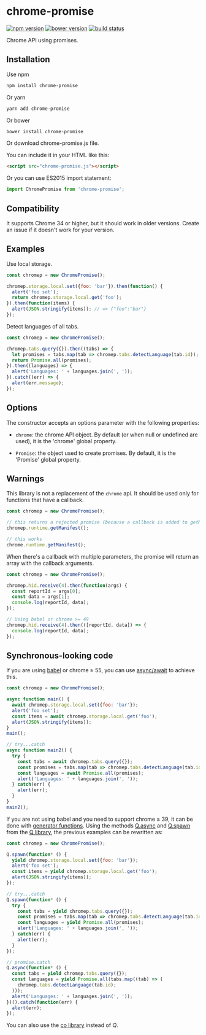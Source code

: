 chrome-promise
==========

[![npm version](http://img.shields.io/npm/v/chrome-promise.svg)](https://npmjs.org/package/chrome-promise)
[![bower version](https://img.shields.io/bower/v/chrome-promise.svg)](https://github.com/tfoxy/chrome-promise/releases)
[![build status](https://img.shields.io/travis/tfoxy/chrome-promise.svg)](https://travis-ci.org/tfoxy/chrome-promise)

Chrome API using promises.


## Installation

Use npm

```sh
npm install chrome-promise
```

Or yarn

```sh
yarn add chrome-promise
```

Or bower

```sh
bower install chrome-promise
```

Or download chrome-promise.js file.

You can include it in your HTML like this:

```html
<script src="chrome-promise.js"></script>
```

Or you can use ES2015 import statement:

```js
import ChromePromise from 'chrome-promise';
```


## Compatibility

It supports Chrome 34 or higher, but it should work in older versions.
Create an issue if it doesn't work for your version.


## Examples

Use local storage.

```js
const chromep = new ChromePromise();

chromep.storage.local.set({foo: 'bar'}).then(function() {
  alert('foo set');
  return chromep.storage.local.get('foo');
}).then(function(items) {
  alert(JSON.stringify(items)); // => {"foo":"bar"}
});
```

Detect languages of all tabs.

```js
const chromep = new ChromePromise();

chromep.tabs.query({}).then((tabs) => {
  let promises = tabs.map(tab => chromep.tabs.detectLanguage(tab.id));
  return Promise.all(promises);
}).then((languages) => {
  alert('Languages: ' + languages.join(', '));
}).catch((err) => {
  alert(err.message);
});
```


## Options

The constructor accepts an options parameter with the following properties:

* `chrome`: the chrome API object. By default (or when null or undefined are used), it is the 'chrome' global property. 

* `Promise`: the object used to create promises. By default, it is the 'Promise' global property.


## Warnings

This library is not a replacement of the `chrome` api.
It should be used only for functions that have a callback.

```js
const chromep = new ChromePromise();

// this returns a rejected promise (because a callback is added to getManifest)
chromep.runtime.getManifest();

// this works
chrome.runtime.getManifest();
```

When there's a callback with multiple parameters,
the promise will return an array with the callback arguments.

```js
const chromep = new ChromePromise();

chromep.hid.receive(4).then(function(args) {
  const reportId = args[0];
  const data = args[1];
  console.log(reportId, data);
});

// Using babel or chrome >= 49
chromep.hid.receive(4).then(([reportId, data]) => {
  console.log(reportId, data);
});
```


## Synchronous-looking code

If you are using [babel](https://github.com/babel/babel) or chrome ≥ 55, you can use
[async/await](https://developer.mozilla.org/en-US/docs/Web/JavaScript/Reference/Statements/async_function)
to achieve this.

```js
const chromep = new ChromePromise();

async function main() {
  await chromep.storage.local.set({foo: 'bar'});
  alert('foo set');
  const items = await chromep.storage.local.get('foo');
  alert(JSON.stringify(items));
}
main();

// try...catch
async function main2() {
  try {
    const tabs = await chromep.tabs.query({});
    const promises = tabs.map(tab => chromep.tabs.detectLanguage(tab.id));
    const languages = await Promise.all(promises);
    alert('Languages: ' + languages.join(', '));
  } catch(err) {
    alert(err);
  }
}
main2();
```

If you are not using babel and you need to support chrome ≥ 39, it can be done with 
[generator functions](https://developer.mozilla.org/en-US/docs/Web/JavaScript/Reference/Statements/function*).
Using the methods [Q.async](https://github.com/kriskowal/q/wiki/API-Reference#qasyncgeneratorfunction)
and [Q.spawn](https://github.com/kriskowal/q/wiki/API-Reference#qspawngeneratorfunction)
from the [Q library](https://github.com/kriskowal/q), the previous examples can be rewritten as:

```js
const chromep = new ChromePromise();

Q.spawn(function* () {
  yield chromep.storage.local.set({foo: 'bar'});
  alert('foo set');
  const items = yield chromep.storage.local.get('foo');
  alert(JSON.stringify(items));
});

// try...catch
Q.spawn(function* () {
  try {
    const tabs = yield chromep.tabs.query({});
    const promises = tabs.map(tab => chromep.tabs.detectLanguage(tab.id));
    const languages = yield Promise.all(promises);
    alert('Languages: ' + languages.join(', '));
  } catch(err) {
    alert(err);
  }
});

// promise.catch
Q.async(function* () {
  const tabs = yield chromep.tabs.query({});
  const languages = yield Promise.all(tabs.map((tab) => (
    chromep.tabs.detectLanguage(tab.id);
  )));
  alert('Languages: ' + languages.join(', '));
})().catch(function(err) {
  alert(err);
});

```

You can also use the [co library](https://github.com/tj/co) instead of _Q_.
